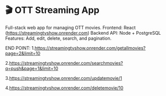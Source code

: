 # 🎬 OTT Streaming App
Full-stack web app for managing OTT movies.
Frontend: React (https://streamingtvshow.onrender.com)
Backend API: Node + PostgreSQL 
Features: Add, edit, delete, search, and pagination.

END POINT:
1.https://streamingtvshow.onrender.com/getallmovies?page=2&limit=10

2.https://streamingtvshow.onrender.com/searchmovies?q=push&page=1&limit=10

3.https://streamingtvshow.onrender.com/updatemovie/1

4.https://streamingtvshow.onrender.com/deletemovie/10

